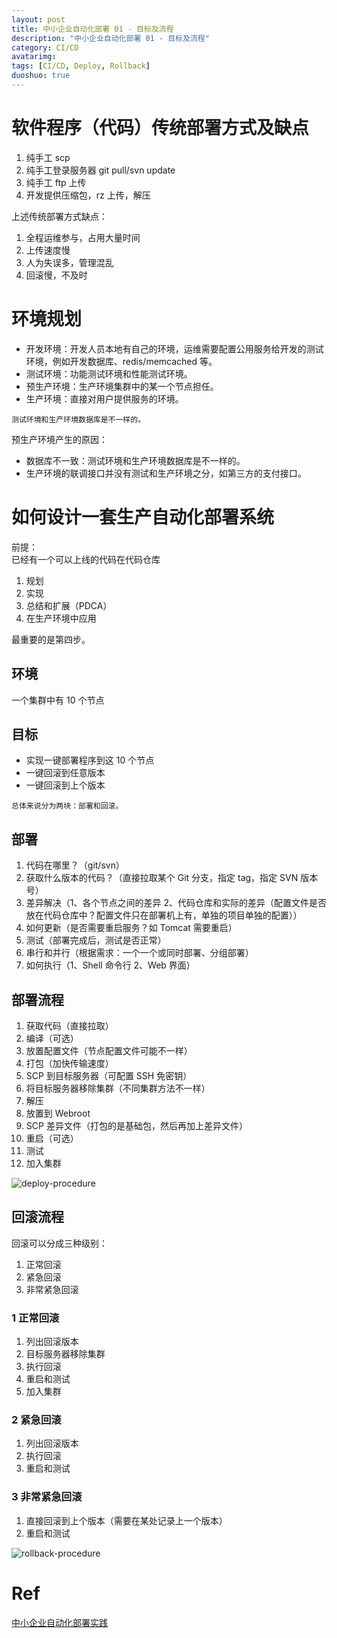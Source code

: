 ```yaml
---
layout: post
title: 中小企业自动化部署 01 - 目标及流程
description: "中小企业自动化部署 01 - 目标及流程"
category: CI/CD
avatarimg:
tags: [CI/CD, Deploy, Rollback]
duoshuo: true
---
```


# 软件程序（代码）传统部署方式及缺点

1. 纯手工 scp
2. 纯手工登录服务器 git pull/svn update
3. 纯手工 ftp 上传
4. 开发提供压缩包，rz 上传，解压

上述传统部署方式缺点：

1. 全程运维参与，占用大量时间
2. 上传速度慢
3. 人为失误多，管理混乱
4. 回滚慢，不及时


# 环境规划

* 开发环境：开发人员本地有自己的环境，运维需要配置公用服务给开发的测试环境，例如开发数据库、redis/memcached 等。
* 测试环境：功能测试环境和性能测试环境。
* 预生产环境：生产环境集群中的某一个节点担任。
* 生产环境：直接对用户提供服务的环境。

`
测试环境和生产环境数据库是不一样的。
`

预生产环境产生的原因：

* 数据库不一致：测试环境和生产环境数据库是不一样的。
* 生产环境的联调接口并没有测试和生产环境之分，如第三方的支付接口。

# 如何设计一套生产自动化部署系统

前提：  
已经有一个可以上线的代码在代码仓库  

1. 规划
2. 实现
3. 总结和扩展（PDCA）
4. 在生产环境中应用

最重要的是第四步。

## 环境

一个集群中有 10 个节点

## 目标

* 实现一键部署程序到这 10 个节点
* 一键回滚到任意版本
* 一键回滚到上个版本

`
总体来说分为两块：部署和回滚。
`

## 部署

1. 代码在哪里？（git/svn）
2. 获取什么版本的代码？（直接拉取某个 Git 分支，指定 tag，指定 SVN 版本号）
3. 差异解决（1、各个节点之间的差异 2、代码仓库和实际的差异（配置文件是否放在代码仓库中？配置文件只在部署机上有，单独的项目单独的配置））
4. 如何更新（是否需要重启服务？如 Tomcat 需要重启）
5. 测试（部署完成后，测试是否正常）
6. 串行和并行（根据需求：一个一个或同时部署、分组部署）
7. 如何执行（1、Shell 命令行 2、Web 界面）

## 部署流程

1. 获取代码（直接拉取）
2. 编译（可选）
3. 放置配置文件（节点配置文件可能不一样）
4. 打包（加快传输速度）
5. SCP 到目标服务器（可配置 SSH 免密钥）
6. 将目标服务器移除集群（不同集群方法不一样）
7. 解压
8. 放置到 Webroot
9. SCP 差异文件（打包的是基础包，然后再加上差异文件）
10. 重启（可选）
11. 测试
12. 加入集群

![deploy-procedure](http://jaminzhang.github.io/images/CI-CD/deploy-procdure.png)  


## 回滚流程

回滚可以分成三种级别：

1. 正常回滚
2. 紧急回滚
3. 非常紧急回滚

### 1 正常回滚

1. 列出回滚版本
2. 目标服务器移除集群
3. 执行回滚
4. 重启和测试
5. 加入集群

### 2 紧急回滚

1. 列出回滚版本
2. 执行回滚
3. 重启和测试

### 3 非常紧急回滚

1. 直接回滚到上个版本（需要在某处记录上一个版本）
2. 重启和测试

![rollback-procedure](http://jaminzhang.github.io/images/CI-CD/rollback-procdure.png)  


# Ref
[中小企业自动化部署实践](https://www.unixhot.com/article/31)  

